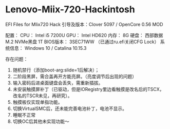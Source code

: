 # Lenovo-Miix-720-Hackintosh
 EFI Files for MIix720 Hack
引导及版本：Clover 5097 / OpenCore 0.56 MOD

配置：
CPU：  Intel i5 7200U
GPU：  Intel HD620
内存：  8G
硬盘：  西部数据M.2 NVMe黑盘 1T
BIOS版本：  3SEC71WW （已通过ru.efi关闭CFG Lock）
系统信息： Windows 10 / Catalina 10.15.3

存在问题：
1. 随机禁行（添加boot-arg:slide=1后解决）；
2. 二阶段黑屏，需合盖再开方能亮屏。（亮度调节后出现的问题）
3. 输入密码后进桌面键盘会丢失，需重新插拔。
4. 未安装触摸屏补丁（已驱动，但是IORegistry里边看触摸是改名后的TSCX，改名的TSCR未见，再研究）。
5. 触摸板仅实现单指功能。
6. 切换VirtualSMC后，还未能完善电池补丁，电池不显示。
7. 睡眠不正常
8. 切换OC后其他未实现功能～
